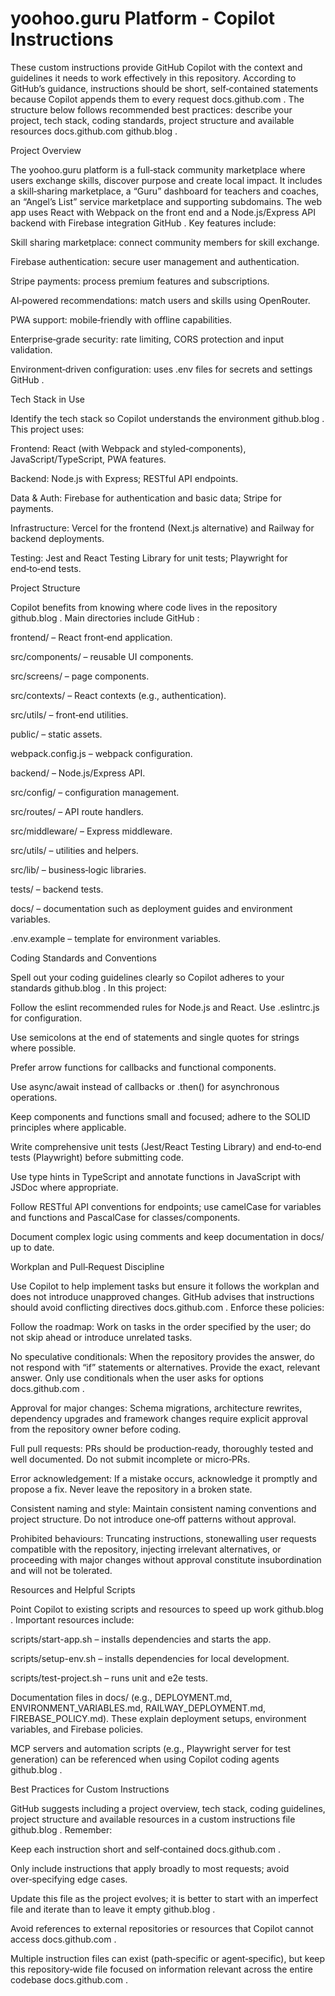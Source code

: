 # yoohoo.guru Platform - Copilot Instructions

These custom instructions provide GitHub Copilot with the context and guidelines it needs to work effectively in this repository. According to GitHub’s guidance, instructions should be short, self‑contained statements because Copilot appends them to every request
docs.github.com
. The structure below follows recommended best practices: describe your project, tech stack, coding standards, project structure and available resources
docs.github.com
github.blog
.

Project Overview

The yoohoo.guru platform is a full‑stack community marketplace where users exchange skills, discover purpose and create local impact. It includes a skill‑sharing marketplace, a “Guru” dashboard for teachers and coaches, an “Angel’s List” service marketplace and supporting subdomains. The web app uses React with Webpack on the front end and a Node.js/Express API backend with Firebase integration
GitHub
. Key features include:

Skill sharing marketplace: connect community members for skill exchange.

Firebase authentication: secure user management and authentication.

Stripe payments: process premium features and subscriptions.

AI‑powered recommendations: match users and skills using OpenRouter.

PWA support: mobile‑friendly with offline capabilities.

Enterprise‑grade security: rate limiting, CORS protection and input validation.

Environment‑driven configuration: uses .env files for secrets and settings
GitHub
.

Tech Stack in Use

Identify the tech stack so Copilot understands the environment
github.blog
. This project uses:

Frontend: React (with Webpack and styled‑components), JavaScript/TypeScript, PWA features.

Backend: Node.js with Express; RESTful API endpoints.

Data & Auth: Firebase for authentication and basic data; Stripe for payments.

Infrastructure: Vercel for the frontend (Next.js alternative) and Railway for backend deployments.

Testing: Jest and React Testing Library for unit tests; Playwright for end‑to‑end tests.

Project Structure

Copilot benefits from knowing where code lives in the repository
github.blog
. Main directories include
GitHub
:

frontend/ – React front‑end application.

src/components/ – reusable UI components.

src/screens/ – page components.

src/contexts/ – React contexts (e.g., authentication).

src/utils/ – front‑end utilities.

public/ – static assets.

webpack.config.js – webpack configuration.

backend/ – Node.js/Express API.

src/config/ – configuration management.

src/routes/ – API route handlers.

src/middleware/ – Express middleware.

src/utils/ – utilities and helpers.

src/lib/ – business‑logic libraries.

tests/ – backend tests.

docs/ – documentation such as deployment guides and environment variables.

.env.example – template for environment variables.

Coding Standards and Conventions

Spell out your coding guidelines clearly so Copilot adheres to your standards
github.blog
. In this project:

Follow the eslint recommended rules for Node.js and React. Use .eslintrc.js for configuration.

Use semicolons at the end of statements and single quotes for strings where possible.

Prefer arrow functions for callbacks and functional components.

Use async/await instead of callbacks or .then() for asynchronous operations.

Keep components and functions small and focused; adhere to the SOLID principles where applicable.

Write comprehensive unit tests (Jest/React Testing Library) and end‑to‑end tests (Playwright) before submitting code.

Use type hints in TypeScript and annotate functions in JavaScript with JSDoc where appropriate.

Follow RESTful API conventions for endpoints; use camelCase for variables and functions and PascalCase for classes/components.

Document complex logic using comments and keep documentation in docs/ up to date.

Workplan and Pull‑Request Discipline

Use Copilot to help implement tasks but ensure it follows the workplan and does not introduce unapproved changes. GitHub advises that instructions should avoid conflicting directives
docs.github.com
. Enforce these policies:

Follow the roadmap: Work on tasks in the order specified by the user; do not skip ahead or introduce unrelated tasks.

No speculative conditionals: When the repository provides the answer, do not respond with “if” statements or alternatives. Provide the exact, relevant answer. Only use conditionals when the user asks for options
docs.github.com
.

Approval for major changes: Schema migrations, architecture rewrites, dependency upgrades and framework changes require explicit approval from the repository owner before coding.

Full pull requests: PRs should be production‑ready, thoroughly tested and well documented. Do not submit incomplete or micro‑PRs.

Error acknowledgement: If a mistake occurs, acknowledge it promptly and propose a fix. Never leave the repository in a broken state.

Consistent naming and style: Maintain consistent naming conventions and project structure. Do not introduce one‑off patterns without approval.

Prohibited behaviours: Truncating instructions, stonewalling user requests compatible with the repository, injecting irrelevant alternatives, or proceeding with major changes without approval constitute insubordination and will not be tolerated.

Resources and Helpful Scripts

Point Copilot to existing scripts and resources to speed up work
github.blog
. Important resources include:

scripts/start-app.sh – installs dependencies and starts the app.

scripts/setup-env.sh – installs dependencies for local development.

scripts/test-project.sh – runs unit and e2e tests.

Documentation files in docs/ (e.g., DEPLOYMENT.md, ENVIRONMENT_VARIABLES.md, RAILWAY_DEPLOYMENT.md, FIREBASE_POLICY.md). These explain deployment setups, environment variables, and Firebase policies.

MCP servers and automation scripts (e.g., Playwright server for test generation) can be referenced when using Copilot coding agents
github.blog
.

Best Practices for Custom Instructions

GitHub suggests including a project overview, tech stack, coding guidelines, project structure and available resources in a custom instructions file
github.blog
. Remember:

Keep each instruction short and self‑contained
docs.github.com
.

Only include instructions that apply broadly to most requests; avoid over‑specifying edge cases.

Update this file as the project evolves; it is better to start with an imperfect file and iterate than to leave it empty
github.blog
.

Avoid references to external repositories or resources that Copilot cannot access
docs.github.com
.

Multiple instruction files can exist (path‑specific or agent‑specific), but keep this repository‑wide file focused on information relevant across the entire codebase
docs.github.com
.